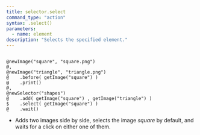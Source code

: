 ```yaml
---
title: selector.select
command_type: "action"
syntax: .select()
parameters:
  - name: element
description: "Selects the specified element."
---
```


<!--more-->

<pre><code class="language-diff-javascript diff-highlight try-true">
@newImage("square", "square.png")
@,
@newImage("triangle", "triangle.png")
@    .before( getImage("square") )
@    .print()
@,
@newSelector("shapes")
@    .add( getImage("square") , getImage("triangle") )
$    .select( getImage("square") )
@    .wait()
</code></pre>

+ Adds two images side by side, selects the image *square* by default, and waits for a click on either one of them.

 		
